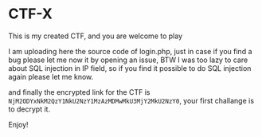 # CTF-X
This is my created CTF, and you are welcome to play

I am uploading here the source code of login.php, just in case if you find a bug please let me now it by opening an issue, 
BTW I was too lazy to care about SQL injection in IP field, so if you find it possible to do SQL injection again please let me know.

and finally the encrypted link for the CTF is ```NjM2ODYxNkM2QzY1NkU2NzY1MzAzMDMwMkU3MjY2MkU2NzY0```, your first challange is to decrypt it.

Enjoy!




